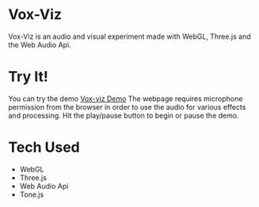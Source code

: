 # Vox-Viz

Vox-Viz is an audio and visual experiment made with WebGL, Three.js and the Web Audio Api.


# Try It!

You can try the demo [Vox-viz Demo](https://a-dev-git.github.io/vox-viz/ "https://a-dev-git.github.io/vox-viz/")
The webpage requires microphone permission from the browser in order to use the audio for various effects and processing.
Hit the play/pause button to begin or pause the demo.

# Tech Used

- WebGL
- Three.js
- Web Audio Api
-  Tone.js
